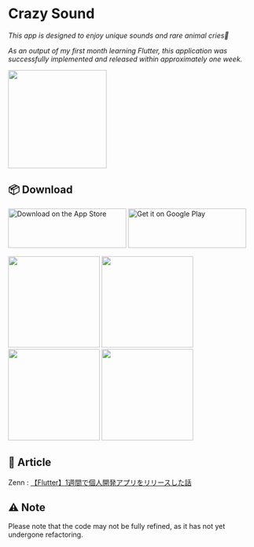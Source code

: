 # Crazy Sound
*This app is designed to enjoy unique sounds and rare animal cries🐶*

*As an output of my first month learning Flutter, this application was successfully implemented and released within approximately one week.*
<br>

<img src="https://github.com/mnengineer/crazy_sound/assets/126535934/03e6324c-d5cd-4bcc-bcc9-2c37de781236" width="200">

## 📦 Download
<a href='https://apps.apple.com/jp/app/crazy-sound/id6462979201?l=en-US'><img alt='Download on the App Store' src='https://github.com/mnengineer/roadmap/assets/126535934/823b92be-2ecf-4aad-868d-ae63c7f04d72' height=80 width=240/></a>
<a href='https://play.google.com/store/apps/details?id=com.masashi.crazy_sound'><img alt='Get it on Google Play' src='https://github.com/mnengineer/roadmap/assets/126535934/37b9741d-411c-449b-be5a-e1343beacf6d' height=80 width=240/></a>

<img src="https://github.com/mnengineer/crazy_sound/assets/126535934/58655bcf-e046-42c0-bdff-64760d90e078" width="186">  <img src="https://github.com/mnengineer/crazy_sound/assets/126535934/79cc0ea2-69aa-479a-8fc8-dfe14f1690a0" width="186">  <img src="https://github.com/mnengineer/crazy_sound/assets/126535934/4301cad0-98ed-40e0-b064-b1a106686003" width="186">  <img src="https://github.com/mnengineer/crazy_sound/assets/126535934/55bd1a3a-a085-4d74-adbf-ddd57014309e" width="186">

## 📝 Article
Zenn : [【Flutter】1週間で個人開発アプリをリリースした話](https://zenn.dev/masashiii/articles/85ad36db7f7eeb)

## ⚠️ Note
Please note that the code may not be fully refined, as it has not yet undergone refactoring.
  
